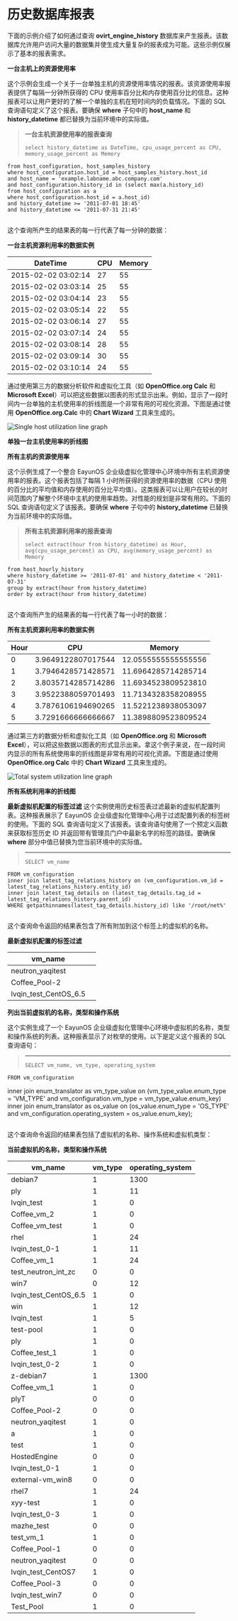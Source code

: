 # 历史数据库报表

下面的示例介绍了如何通过查询 **ovirt_engine_history** 数据库来产生报表。该数据库允许用户访问大量的数据集并使生成大量复杂的报表成为可能。这些示例仅展示了基本的报表需求。

**一台主机上的资源使用率**

这个示例会生成一个关于一台单独主机的资源使用率情况的报表。该资源使用率报表提供了每隔一分钟所获得的 CPU 使用率百分比和内存使用百分比的信息。这种报表可以让用户更好的了解一个单独的主机在短时间内的负载情况。下面的 SQL 查询语句定义了这个报表。要确保 **where** 子句中的 **host_name** 和 **history_datetime** 都已替换为当前环境中的实际值。

> **一台主机资源使用率的报表查询**
>
> ```
> select history_datetime as DateTime, cpu_usage_percent as CPU, memory_usage_percent as Memory
    from host_configuration, host_samples_history
    where host_configuration.host_id = host_samples_history.host_id
    and host_name = 'example.labname.abc.company.com'
    and host_configuration.history_id in (select max(a.history_id)
    from host_configuration as a
    where host_configuration.host_id = a.host_id)
    and history_datetime >= '2011-07-01 18:45'
    and history_datetime <= '2011-07-31 21:45'
> ```

这个查询所产生的结果表的每一行代表了每一分钟的数据：

**一台主机资源利用率的数据实例**

| **DateTime** | **CPU** | **Memory** |
| ------------ | ------- | ---------- |
| 2015-02-02 03:02:14 | 27 | 55 |
| 2015-02-02 03:03:14 | 25 | 55 |
| 2015-02-02 03:04:14 | 23 | 55 |
| 2015-02-02 03:05:14 | 22 | 55 |
| 2015-02-02 03:06:14 | 27 | 55 |
| 2015-02-02 03:07:14 | 24 | 55 |
| 2015-02-02 03:08:14 | 28 | 55 |
| 2015-02-02 03:09:14 | 30 | 55 |
| 2015-02-02 03:10:14 | 24 | 55 |

通过使用第三方的数据分析软件和虚拟化工具（如 **OpenOffice.org Calc** 和 **Microsoft Excel**）可以把这些数据以图表的形式显示出来。例如，显示了一段时间内一台单独的主机使用率的折线图是一个非常有用的可视化资源。下图是通过使用 **OpenOffice.org.Calc** 中的 **Chart Wizard** 工具来生成的。

![Single host utilization line graph](../images/singleHostUtilizationLineGraph.png)

**单独一台主机使用率的折线图**

**所有主机的资源使用率**

这个示例生成了一个整合 EayunOS 企业级虚拟化管理中心环境中所有主机资源使用率的报表。这个报表包括了每隔 1 小时所获得的资源使用率的数据（CPU 使用的百分比的平均值和内存使用的百分比平均值）。这类报表可以让用户在较长的时间范围内了解整个环境中主机的使用率趋势。对性能的规划是非常有用的。下面的 SQL 查询语句定义了该报表。要确保 **where** 子句中的 **history_datetime** 已替换为当前环境中的实际值。

> **所有主机资源利用率的报表查询**
>
> ```
> select extract(hour from history_datetime) as Hour, avg(cpu_usage_percent) as CPU, avg(memory_usage_percent) as Memory
    from host_hourly_history
    where history_datetime >= '2011-07-01' and history_datetime < '2011-07-31'
    group by extract(hour from history_datetime)
    order by extract(hour from history_datetime)
> ```

这个查询所产生的结果表的每一行代表了每一小时的数据：

**所有主机资源利用率的数据实例**

| **Hour** | **CPU** | **Memory**|
| -------- | ------- | ----------|
| 0 | 3.9649122807017544 | 12.0555555555555556|
| 1 | 3.7946428571428571 | 11.6964285714285714|
| 2 | 3.8035714285714286 | 11.6934523809523810|
| 3 | 3.9522388059701493 | 11.7134328358208955|
| 4 | 3.7876106194690265 | 11.5221238938053097|
| 5 | 3.7291666666666667 | 11.3898809523809524|

通过第三方的数据分析和虚拟化工具（如 **OpenOffice.org** 和 **Microsoft Excel**），可以把这些数据以图表的形式显示出来。拿这个例子来说，在一段时间内显示的所有系统使用率的折线图是非常有用的可视化资源。下图是通过使用 **OpenOffice.org Calc** 中的 **Chart Wizard** 工具来生成的。

![Total system utilization line graph](../images/TotalSystemUtilizationLineGraph.png)

**所有系统利用率的折线图**

**最新虚拟机配置的标签过滤**
这个实例使用历史标签表过滤最新的虚拟机配置列表。这种报表展示了 EayunOS 企业级虚拟化管理中心用于过滤配置列表的标签树的使用。下面的 SQL 查询语句定义了该报表。该查询语句使用了一个预定义函数来获取标签历史 ID 并返回带有管理员门户中最新名字的标签的路径。要确保 **where** 部分中值已替换为您当前环境中的实际值。

> ****
> ```
> SELECT vm_name
    FROM vm_configuration
    inner join latest_tag_relations_history on (vm_configuration.vm_id = latest_tag_relations_history.entity_id)
    inner join latest_tag_details on (latest_tag_details.tag_id = latest_tag_relations_history.parent_id)
    WHERE getpathinnames(latest_tag_details.history_id) like '/root/net%'
> ```

这个查询命令返回的结果表包含了所有附加到这个标签上的虚拟机的名称。

**最新虚拟机配置的标签过滤**

| vm_name ||
| ----------- | -- |
| neutron_yaqitest ||
| Coffee_Pool-2 ||
| lvqin_test_CentOS_6.5 ||

**列出当前虚拟机的名称，类型和操作系统**

这个实例生成了一个 EayunOS 企业级虚拟化管理中心环境中虚拟机的名称，类型和操作系统的列表。这种报表显示了对枚举的使用。以下是定义这个报表的 SQL 查询语句：

> ****
>
> ```
> SELECT vm_name, vm_type, operating_system
    FROM vm_configuration
  inner join enum_translator as vm_type_value on (vm_type_value.enum_type = 'VM_TYPE' and vm_configuration.vm_type = vm_type_value.enum_key)
  inner join enum_translator as os_value on (os_value.enum_type = 'OS_TYPE' and vm_configuration.operating_system = os_value.enum_key);
> ```

这个查询命令返回的结果表包括了虚拟机的名称、操作系统和虚拟机类型：

**当前虚拟机的名称，类型和操作系统**

| **vm_name** | **vm_type** | **operating_system** |
| ----------- | ----------- | -------------------- |
| debian7               |       1 |            1300|
| ply                   |       1 |              11|
| lvqin_test            |       1 |               0|
| Coffee_vm_2           |       1 |               0|
| Coffee_vm_test        |       1 |               0|
| rhel                  |       1 |              24|
| lvqin_test_0-1        |       1 |              11|
| Coffee_vm_1           |       1 |              24|
| test_neutron_int_zc   |       0 |               0|
| win7                  |       0 |              12|
| lvqin_test_CentOS_6.5 |       1 |               0|
| win                   |       1 |              12|
| lvqin_test            |       1 |               5|
| test-pool             |       1 |               0|
| ply                   |       1 |               0|
| Coffee_test_1         |       1 |               0|
| lvqin_test_0-2        |       1 |               0|
| z-debian7             |       1 |            1300|
| Coffee_vm_1           |       1 |               0|
| plyT                  |       0 |               0|
| Coffee_Pool-2         |       0 |               0|
| neutron_yaqitest      |       1 |               0|
| a                     |       1 |               0|
| test                  |       1 |               0|
| HostedEngine          |       0 |               0|
| lvqin_test_0-1        |       1 |               0|
| external-vm_win8      |       0 |               0|
| rhel7                 |       1 |              24|
| xyy-test              |       1 |               0|
| lvqin_test_0-3        |       1 |               0|
| mazhe_test            |       0 |               0|
| test_vm_1             |       1 |               0|
| Coffee_Pool-1         |       0 |               0|
| neutron_yaqitest      |       0 |               0|
| lvqin_test_CentOS7    |       1 |               0|
| Coffee_Pool-3         |       0 |               0|
| lvqin_test_win7       |       0 |               0|
| Test_Pool             |       1 |               0|

